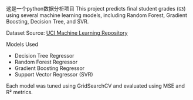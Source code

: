 这是一个python数据分析项目
This project predicts final student grades (`G3`) using several machine learning models, including Random Forest, Gradient Boosting, Decision Tree, and SVR.

Dataset Source: [UCI Machine Learning Repository](https://archive.ics.uci.edu/ml/datasets/Student+Performance)

 Models Used
- Decision Tree Regressor
- Random Forest Regressor
- Gradient Boosting Regressor
- Support Vector Regressor (SVR)

Each model was tuned using GridSearchCV and evaluated using MSE and R² metrics.
